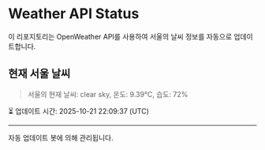 
# Weather API Status

이 리포지토리는 OpenWeather API를 사용하여 서울의 날씨 정보를 자동으로 업데이트합니다.

## 현재 서울 날씨
> 서울의 현재 날씨: clear sky, 온도: 9.39°C, 습도: 72%

⏳ 업데이트 시간: 2025-10-21 22:09:37 (UTC)

---
자동 업데이트 봇에 의해 관리됩니다.
